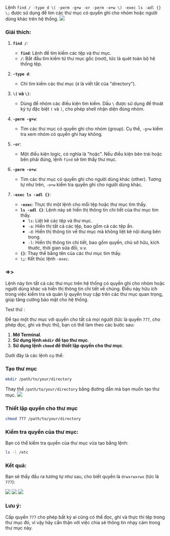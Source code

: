 Lệnh `find / -type d \( -perm -g+w -or -perm -o+w \) -exec ls -adl {} \;` được sử dụng để tìm các thư mục có quyền ghi cho nhóm hoặc người dùng khác trên hệ thống. 
![](https://img001.prntscr.com/file/img001/Xxy2gNb4TRuR4osZaQws1Q.png)
### Giải thích:

1. **`find /`**:
   - **`find`**: Lệnh để tìm kiếm các tệp và thư mục.
   - **`/`**: Bắt đầu tìm kiếm từ thư mục gốc (root), tức là quét toàn bộ hệ thống tệp.

2. **`-type d`**:
   - Chỉ tìm kiếm các thư mục (`d` là viết tắt của "directory").

3. **`\(` và `\)`**:
   - Dùng để nhóm các điều kiện tìm kiếm. Dấu `\` được sử dụng để thoát ký tự đặc biệt `(` và `)`, cho phép shell nhận diện đúng nhóm.

4. **`-perm -g+w`**:
   - Tìm các thư mục có quyền ghi cho nhóm (group). Cụ thể, `-g+w` kiểm tra xem nhóm có quyền ghi hay không.

5. **`-or`**:
   - Một điều kiện logic, có nghĩa là "hoặc". Nếu điều kiện bên trái hoặc bên phải đúng, lệnh `find` sẽ tìm thấy thư mục.

6. **`-perm -o+w`**:
   - Tìm các thư mục có quyền ghi cho người dùng khác (other). Tương tự như trên, `-o+w` kiểm tra quyền ghi cho người dùng khác.

7. **`-exec ls -adl {}`**:
   - **`-exec`**: Thực thi một lệnh cho mỗi tệp hoặc thư mục tìm thấy.
   - **`ls -adl {}`**: Lệnh này sẽ hiển thị thông tin chi tiết của thư mục tìm thấy.
     - `ls`: Liệt kê các tệp và thư mục.
     - `-a`: Hiển thị tất cả các tệp, bao gồm cả các tệp ẩn.
     - `-d`: Hiển thị thông tin về thư mục mà không liệt kê nội dung bên trong.
     - `-l`: Hiển thị thông tin chi tiết, bao gồm quyền, chủ sở hữu, kích thước, thời gian sửa đổi, v.v.
   - **`{}`**: Thay thế bằng tên của các thư mục tìm thấy.
   - **`\;`**: Kết thúc lệnh `-exec`.

### =>>
Lệnh này tìm tất cả các thư mục trên hệ thống có quyền ghi cho nhóm hoặc người dùng khác và hiển thị thông tin chi tiết về chúng. Điều này hữu ích trong việc kiểm tra và quản lý quyền truy cập trên các thư mục quan trọng, giúp tăng cường bảo mật cho hệ thống.


Test thử :


Để tạo một thư mục với quyền cho tất cả mọi người (tức là quyền `777`, cho phép đọc, ghi và thực thi), bạn có thể làm theo các bước sau:

1. **Mở Terminal**.
2. **Sử dụng lệnh `mkdir` để tạo thư mục**.
3. **Sử dụng lệnh `chmod` để thiết lập quyền cho thư mục**.

Dưới đây là các lệnh cụ thể:

### Tạo thư mục
```bash
mkdir /path/to/your/directory
```
Thay thế `/path/to/your/directory` bằng đường dẫn mà bạn muốn tạo thư mục.
![](https://img001.prntscr.com/file/img001/_FFGA2KHQSmAoBWd7VX8rg.png)
### Thiết lập quyền cho thư mục
```bash
chmod 777 /path/to/your/directory
```


### Kiểm tra quyền của thư mục:
Bạn có thể kiểm tra quyền của thư mục vừa tạo bằng lệnh:

```bash
ls -l /etc
```

### Kết quả:
Bạn sẽ thấy đầu ra tương tự như sau, cho biết quyền là `drwxrwxrwx` (tức là `777`):

![](	https://img001.prntscr.com/file/img001/1FFR0DgASVi6z82iE9mlHg.png)
![](https://img001.prntscr.com/file/img001/deEFCIyRRuKuP_21ehw0XA.png)
![](https://img001.prntscr.com/file/img001/QYvMPVqhTjCDo1vbjQ1scA.png)
### Lưu ý:
Cấp quyền `777` cho phép bất kỳ ai cũng có thể đọc, ghi và thực thi tệp trong thư mục đó, vì vậy hãy cẩn thận với việc chia sẻ thông tin nhạy cảm trong thư mục này.
